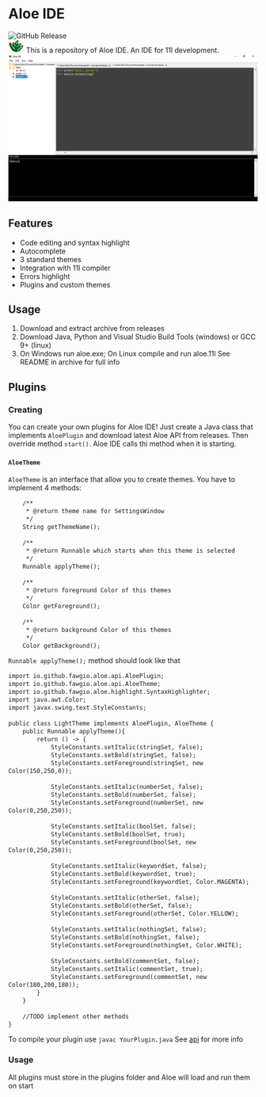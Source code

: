 # Aloe IDE
 ![GitHub Release](https://img.shields.io/github/v/release/fawgio/Aloe-IDE) <br>
 ![icon](icon.gif)
 This is a repository of Aloe IDE. An IDE for 11l development. <br>
 ![screen](example.PNG)
## Features
 - Code editing and syntax highlight
 - Autocomplete
 - 3 standard themes
 - Integration with 11l compiler
 - Errors highlight
 - Plugins and custom themes
## Usage
 1. Download and extract archive from releases 
 2. Download Java, Python and Visual Studio Build Tools (windows) or GCC 9+ (linux) 
 3. On Windows run aloe.exe; On Linux compile and run aloe.11l
 See README in archive for full info
## Plugins 
### Creating
You can create your own plugins for Aloe IDE! Just create a Java class that implements ```AloePlugin``` and download latest
Aloe API from releases. Then override method ```start()```. Aloe IDE calls thi method when it is starting.
#### ```AloeTheme```
```AloeTheme``` is an interface that allow you to create themes. You have to implement 4 methods: 
``` 
    /**
     * @return theme name for SettingsWindow
     */
    String getThemeName();

    /**
     * @return Runnable which starts when this theme is selected
     */
    Runnable applyTheme();

    /**
     * @return foreground Color of this themes
     */
    Color getForeground();

    /**
     * @return background Color of this themes
     */
    Color getBackground();
```
```Runnable applyTheme();``` method should look like that
```]
import io.github.fawgio.aloe.api.AloePlugin;
import io.github.fawgio.aloe.api.AloeTheme;
import io.github.fawgio.aloe.highlight.SyntaxHighlighter;
import java.awt.Color;
import javax.swing.text.StyleConstants;

public class LightTheme implements AloePlugin, AloeTheme {
    public Runnable applyTheme(){
        return () -> {
            StyleConstants.setItalic(stringSet, false);
            StyleConstants.setBold(stringSet, false);
            StyleConstants.setForeground(stringSet, new Color(150,250,0));

            StyleConstants.setItalic(numberSet, false);
            StyleConstants.setBold(numberSet, false);
            StyleConstants.setForeground(numberSet, new Color(0,250,250));

            StyleConstants.setItalic(boolSet, false);
            StyleConstants.setBold(boolSet, true);
            StyleConstants.setForeground(boolSet, new Color(0,250,250));

            StyleConstants.setItalic(keywordSet, false);
            StyleConstants.setBold(keywordSet, true);
            StyleConstants.setForeground(keywordSet, Color.MAGENTA);

            StyleConstants.setItalic(otherSet, false);
            StyleConstants.setBold(otherSet, false);
            StyleConstants.setForeground(otherSet, Color.YELLOW);

            StyleConstants.setItalic(nothingSet, false);
            StyleConstants.setBold(nothingSet, false);
            StyleConstants.setForeground(nothingSet, Color.WHITE);

            StyleConstants.setBold(commentSet, false);
            StyleConstants.setItalic(commentSet, true);
            StyleConstants.setForeground(commentSet, new Color(180,200,180));
        }
    }
    
    //TODO implement other methods
}
```
To compile your plugin use ```javac YourPlugin.java```
See [api]() for more info
### Usage
 All plugins must store in the plugins folder and Aloe will load and run them on start
